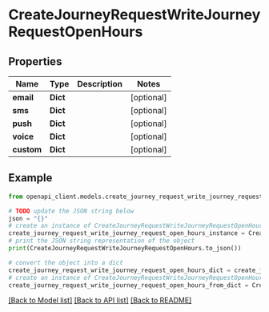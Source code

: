 # CreateJourneyRequestWriteJourneyRequestOpenHours


## Properties

Name | Type | Description | Notes
------------ | ------------- | ------------- | -------------
**email** | **Dict** |  | [optional] 
**sms** | **Dict** |  | [optional] 
**push** | **Dict** |  | [optional] 
**voice** | **Dict** |  | [optional] 
**custom** | **Dict** |  | [optional] 

## Example

```python
from openapi_client.models.create_journey_request_write_journey_request_open_hours import CreateJourneyRequestWriteJourneyRequestOpenHours

# TODO update the JSON string below
json = "{}"
# create an instance of CreateJourneyRequestWriteJourneyRequestOpenHours from a JSON string
create_journey_request_write_journey_request_open_hours_instance = CreateJourneyRequestWriteJourneyRequestOpenHours.from_json(json)
# print the JSON string representation of the object
print(CreateJourneyRequestWriteJourneyRequestOpenHours.to_json())

# convert the object into a dict
create_journey_request_write_journey_request_open_hours_dict = create_journey_request_write_journey_request_open_hours_instance.to_dict()
# create an instance of CreateJourneyRequestWriteJourneyRequestOpenHours from a dict
create_journey_request_write_journey_request_open_hours_from_dict = CreateJourneyRequestWriteJourneyRequestOpenHours.from_dict(create_journey_request_write_journey_request_open_hours_dict)
```
[[Back to Model list]](../README.md#documentation-for-models) [[Back to API list]](../README.md#documentation-for-api-endpoints) [[Back to README]](../README.md)


